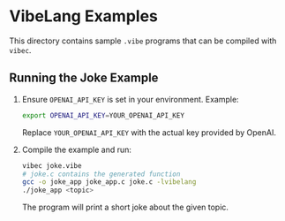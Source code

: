 # VibeLang Examples

This directory contains sample `.vibe` programs that can be compiled with `vibec`.

## Running the Joke Example

1. Ensure `OPENAI_API_KEY` is set in your environment. Example:
   ```bash
   export OPENAI_API_KEY=YOUR_OPENAI_API_KEY
   ```
   Replace `YOUR_OPENAI_API_KEY` with the actual key provided by OpenAI.

2. Compile the example and run:
   ```bash
   vibec joke.vibe
   # joke.c contains the generated function
   gcc -o joke_app joke_app.c joke.c -lvibelang
   ./joke_app <topic>
   ```
   The program will print a short joke about the given topic.
